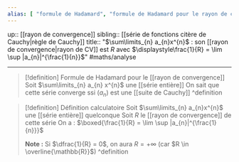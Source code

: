```yaml
---
alias: [ "formule de Hadamard", "formule de Hadamard pour le rayon de convergence", "formule de Hadamard pour le rayon de convergence d'une série numérique" ]
---
```

up:: [[rayon de convergence]] 
sibling:: [[série de fonctions citère de Cauchy|règle de Cauchy]]
title:: "$\sum\limits_{n} a_{n}x^{n}$ : son [[rayon de convergence|rayon de CV]] est $R$ avec $\displaystyle\frac{1}{R} = \lim \sup |a_{n}|^{\frac{1}{n}}$"
#maths/analyse 

---

> [!definition] Formule de Hadamard pour le [[rayon de convergence]] 
> Soit $\sum\limits_{n} a_{n} x^{n}$ une [[série entière]]
> On sait que cette série converge ssi $(a_{n})$ est une [[suite de Cauchy]]
^definition

> [!definition] Définition calculatoire
> Soit $\sum\limits_{n} a_{n}x^{n}$ une [[série entière]] quelconque
> Soit $R$ le [[rayon de convergence]] de cette série
> On a :
> $\boxed{\frac{1}{R} = \lim \sup |a_{n}|^{\frac{1}{n}}}$
> 
> **Note :** Si $\dfrac{1}{R} = 0$, on aura $R = +\infty$ (car $R \in \overline{\mathbb{R}}$)
^definition

